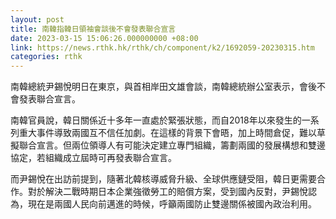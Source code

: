 ```yaml
---
layout: post
title: 南韓指韓日領袖會談後不會發表聯合宣言
date: 2023-03-15 15:06:26.000000000 +08:00
link: https://news.rthk.hk/rthk/ch/component/k2/1692059-20230315.htm
categories: rthk
---
```


南韓總統尹錫悅明日在東京，與首相岸田文雄會談，南韓總統辦公室表示，會後不會發表聯合宣言。

南韓官員說，韓日關係近十多年一直處於緊張狀態，而自2018年以來發生的一系列重大事件導致兩國互不信任加劇。在這樣的背景下會晤，加上時間倉促，難以草擬聯合宣言。但兩位領導人有可能決定建立專門組織，籌劃兩國的發展構想和雙邊協定，若組織成立屆時可再發表聯合宣言。

而尹錫悅在出訪前提到，隨著北韓核導威脅升級、全球供應鏈受阻，韓日更需要合作。對於解決二戰時期日本企業強徵勞工的賠償方案，受到國內反對，尹錫悅認為，現在是兩國人民向前邁進的時候，呼籲兩國防止雙邊關係被國內政治利用。

